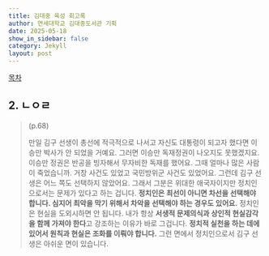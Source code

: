 ```yaml
---
title: 김대중 육성 회고록
author: 연세대학교 김대중도서관 기획
date: 2025-05-18
show_in_sidebar: false
category: Jekyll
layout: post
---
```


[목차](./2025-05-18-book-001-000) 

## 2.  ㄴㅇㄹ

> (p.68)  
>   
> 만일 김구 선생이 총선에 적극적으로 나서고 자신도 대통령이 되고자 했다면 이승만 박사가 안 되었을 거예요. 그러면 이승만 독재정권이 나오지도 못했겠지요. 이승만 정권은 반공을 빙자해서 무자비한 독재를 했어요. 그때 얼마나 많은 사람이 죽었습니까. 거창 사건도 있었고 국민방위군 사건도 있었어요. 그런데 김구 선생은 어느 쪽도 선택하지 않았어요. 그래서 그분은 위대한 애국자이지만 정치인으로서는 문제가 있다고 하는 겁니다. **정치인은 최선이 아니면 차선을 선택해야 합니다. 심지어 최악을 막기 위해서 차악을 선택해야 하는 경우도 있어요.** 정치인은 현실을 도외시하면 안 됩니다. 내가 항상 **서생적 문제의식과 상인적 현실감각을 함께 가져야 한다**고 강조하는 이유가 바로 그겁니다. **정치적 실천을 하는 데에 있어서 원칙과 현실은 조화를 이뤄야 합니다.** 그런 면에서 정치인으로서 김구 선생은 아쉬운 면이 있습니다.

